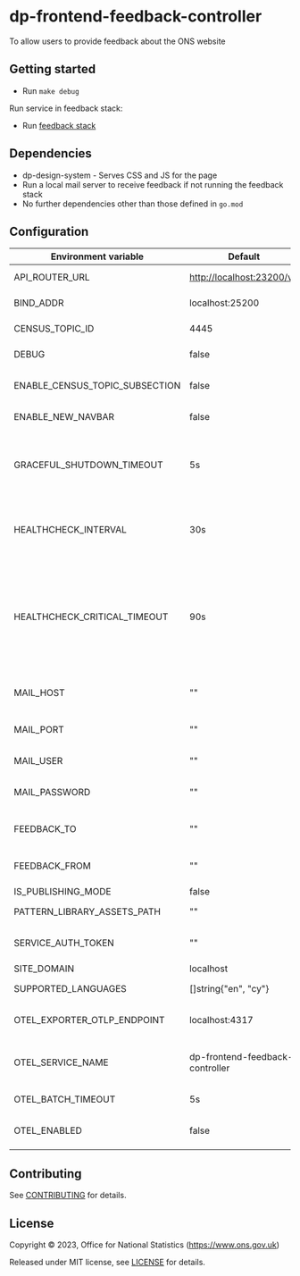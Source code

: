 # dp-frontend-feedback-controller

To allow users to provide feedback about the ONS website

## Getting started

- Run `make debug`

Run service in feedback stack:

- Run [feedback stack](https://github.com/ONSdigital/dp-compose/tree/main/v2/stacks/feedback)

## Dependencies

- dp-design-system - Serves CSS and JS for the page
- Run a local mail server to receive feedback if not running the feedback stack
- No further dependencies other than those defined in `go.mod`

## Configuration

| Environment variable           | Default                         | Description                                                                                                        |
|--------------------------------|---------------------------------|--------------------------------------------------------------------------------------------------------------------|
| API_ROUTER_URL                 | <http://localhost:23200/v1>     | The URL of the [dp-api-router](https://github.com/ONSdigital/dp-api-router)                                        |
| BIND_ADDR                      | localhost:25200                 | The host and port to bind to                                                                                       |
| CENSUS_TOPIC_ID                | 4445                            | The census topic id                                                                                                |
| DEBUG                          | false                           | Enable debug mode                                                                                                  |
| ENABLE_CENSUS_TOPIC_SUBSECTION | false                           | Enable census topic subsection                                                                                     |
| ENABLE_NEW_NAVBAR              | false                           | Enable new navigation bar                                                                                          |
| GRACEFUL_SHUTDOWN_TIMEOUT      | 5s                              | The graceful shutdown timeout in seconds (`time.Duration` format)                                                  |
| HEALTHCHECK_INTERVAL           | 30s                             | Time between self-healthchecks (`time.Duration` format)                                                            |
| HEALTHCHECK_CRITICAL_TIMEOUT   | 90s                             | Time to wait until an unhealthy dependent propagates its state to make this app unhealthy (`time.Duration` format) |
| MAIL_HOST                      | ""                              | The host for the mail server.                                                                                      |
| MAIL_PORT                      | ""                              | The port for the mail server.                                                                                      |
| MAIL_USER                      | ""                              | A user on the mail server.                                                                                         |
| MAIL_PASSWORD                  | ""                              | The password for the mail server user.                                                                             |
| FEEDBACK_TO                    | ""                              | Receiver email address for feedback.                                                                               |
| FEEDBACK_FROM                  | ""                              | Sender email address for feedback.                                                                                 |
| IS_PUBLISHING_MODE             | false                           |                                                                                                                    |
| PATTERN_LIBRARY_ASSETS_PATH    | ""                              | Pattern library location                                                                                           |
| SERVICE_AUTH_TOKEN             | ""                              | Service authorisation token                                                                                        |
| SITE_DOMAIN                    | localhost                       |                                                                                                                    |
| SUPPORTED_LANGUAGES            | []string{"en", "cy"}            | Supported languages                                                                                                |
| OTEL_EXPORTER_OTLP_ENDPOINT    | localhost:4317                  | Endpoint for OpenTelemetry service                                                                                 |
| OTEL_SERVICE_NAME              | dp-frontend-feedback-controller | Label of service for OpenTelemetry service                                                                         |
| OTEL_BATCH_TIMEOUT             | 5s                              | Timeout for OpenTelemetry                                                                                          |
| OTEL_ENABLED                   | false                           | Feature flag to enable OpenTelemetry                                                                               |

## Contributing

See [CONTRIBUTING](CONTRIBUTING.md) for details.

## License

Copyright © 2023, Office for National Statistics (<https://www.ons.gov.uk>)

Released under MIT license, see [LICENSE](LICENSE.md) for details.
